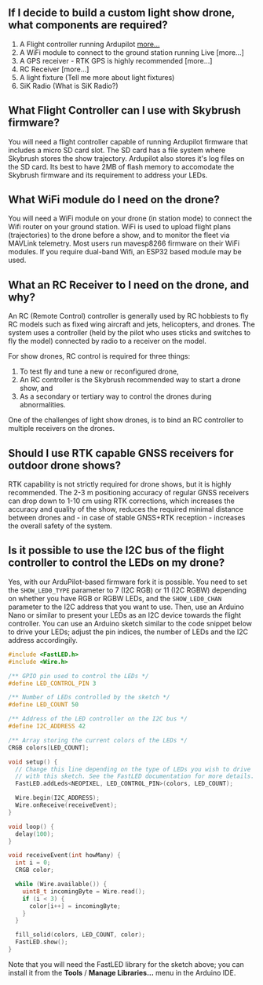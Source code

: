 
## If I decide to build a custom light show drone, what components are required?

1. A Flight controller running Ardupilot [more...](https://github.com/stan-humphries/faq/blob/main/wiki/Building-custom-drones.md#what-flight-controller-can-i-use-with-skybrush-firmware)
2. A WiFi module to connect to the ground station running Live [more...]
3. A GPS receiver - RTK GPS is highly recommended [more...]
4. RC Receiver [more...]
5. A light fixture (Tell me more about light fixtures)
6. SiK Radio (What is SiK Radio?)

## What Flight Controller can I use with Skybrush firmware?

You will need a flight controller capable of running Ardupilot firmware that includes a micro SD card slot. The SD card has a file system where Skybrush stores the show trajectory. Ardupilot also stores it's log files on the SD card. Its best to have 2MB of flash memory to accomodate the Skybrush firmware and its requirement to address your LEDs.  

## What WiFi module do I need on the drone?

You will need a WiFi module on your drone (in station mode) to connect the Wifi router on your ground station. WiFi is used to upload flight plans (trajectories) to the drone before a show, and to monitor the fleet via MAVLink telemetry. Most users run mavesp8266 firmware on their WiFi modules. If you require dual-band Wifi, an ESP32 based module may be used.

## What an RC Receiver to I need on the drone, and why?

An RC (Remote Control) controller is generally used by RC hobbiests to fly RC models such as fixed wing aircraft and jets, helicopters, and drones. The system uses a controller (held by the pilot who uses sticks and switches to fly the model) connected by radio to a receiver on the model.

For show drones, RC control is required for three things:
1. To test fly and tune a new or reconfigured drone,
2. An RC controller is the Skybrush recommended way to start a drone show, and
3. As a secondary or tertiary way to control the drones during abnormalities.

One of the challenges of light show drones, is to bind an RC controller to multiple receivers on the drones.


## Should I use RTK capable GNSS receivers for outdoor drone shows?

RTK capability is not strictly required for drone shows, but it is highly recommended. The 2-3 m positioning accuracy of regular GNSS receivers can drop down to 1-10 cm using RTK corrections, which increases the accuracy and quality of the show, reduces the required minimal distance between drones and - in case of stable GNSS+RTK reception - increases the overall safety of the system.


## Is it possible to use the I2C bus of the flight controller to control the LEDs on my drone?

Yes, with our ArduPilot-based firmware fork it is possible. You need to set the `SHOW_LED0_TYPE` parameter to 7 (I2C RGB) or 11 (I2C RGBW) depending on whether you have RGB or RGBW LEDs, and the `SHOW_LED0_CHAN` parameter to the I2C address that you want to use. Then, use an Arduino Nano or similar to present your LEDs as an I2C device towards the flight controller. You can use an Arduino sketch similar to the code snippet below to drive your LEDs; adjust the pin indices, the number of LEDs and the I2C address accordingily.

```c
#include <FastLED.h>
#include <Wire.h>

/** GPIO pin used to control the LEDs */
#define LED_CONTROL_PIN 3

/** Number of LEDs controlled by the sketch */
#define LED_COUNT 50

/** Address of the LED controller on the I2C bus */
#define I2C_ADDRESS 42

/** Array storing the current colors of the LEDs */
CRGB colors[LED_COUNT];

void setup() {
  // Change this line depending on the type of LEDs you wish to drive
  // with this sketch. See the FastLED documentation for more details.
  FastLED.addLeds<NEOPIXEL, LED_CONTROL_PIN>(colors, LED_COUNT);

  Wire.begin(I2C_ADDRESS);
  Wire.onReceive(receiveEvent);
}

void loop() {
  delay(100);
}

void receiveEvent(int howMany) {
  int i = 0;
  CRGB color;

  while (Wire.available()) {
    uint8_t incomingByte = Wire.read();
    if (i < 3) {
      color[i++] = incomingByte;
    }
  }

  fill_solid(colors, LED_COUNT, color);
  FastLED.show();
}
```

Note that you will need the FastLED library for the sketch above; you can
install it from the **Tools** / **Manage Libraries...** menu in the Arduino
IDE.
